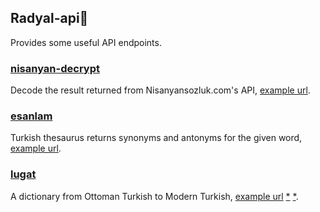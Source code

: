 ## Radyal-api🔌

Provides some useful API endpoints.

### [nisanyan-decrypt](https://radyal-api.vercel.app/api/nisanyan-decrypt)

Decode the result returned from Nisanyansozluk.com's API, [example url](https://radyal-api.vercel.app/api/nisanyan-decrypt?word=sanat).

### [esanlam](https://radyal-api.vercel.app/api/esanlam)

Turkish thesaurus returns synonyms and antonyms for the given word, [example url](https://radyal-api.vercel.app/api/esanlam?word=durmak).

### [lugat](https://radyal-api.vercel.app/api/lugat)

A dictionary from Ottoman Turkish to Modern Turkish, [example url](https://radyal-api.vercel.app/api/lugat?word=divane) [\*](https://radyal-api.vercel.app/api/lugat?word=dîvâne) [\*](https://radyal-api.vercel.app/api/lugat?word=د۪يوَانَه).
